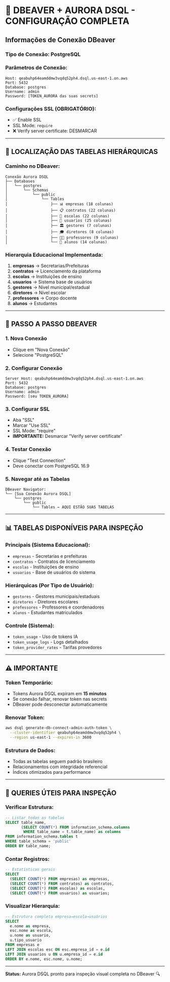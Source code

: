 # 🔗 DBEAVER + AURORA DSQL - CONFIGURAÇÃO COMPLETA

## Informações de Conexão DBeaver

### **Tipo de Conexão:** PostgreSQL

### **Parâmetros de Conexão:**
```
Host: qeabuhp64eamddmw3vqdq52ph4.dsql.us-east-1.on.aws
Port: 5432
Database: postgres
Username: admin
Password: [TOKEN_AURORA das suas secrets]
```

### **Configurações SSL (OBRIGATÓRIO):**
- ✅ Enable SSL
- SSL Mode: `require`
- ❌ Verify server certificate: DESMARCAR

---

## 📍 LOCALIZAÇÃO DAS TABELAS HIERÁRQUICAS

### **Caminho no DBeaver:**
```
Conexão Aurora DSQL
├── Databases
│   └── postgres
│       └── Schemas
│           └── public
│               └── Tables
│                   ├── 📊 empresas (18 colunas)
│                   ├── 📋 contratos (22 colunas)
│                   ├── 🏫 escolas (22 colunas)
│                   ├── 👤 usuarios (25 colunas)
│                   ├── 🏛️ gestores (7 colunas)
│                   ├── 🎓 diretores (8 colunas)
│                   ├── 👩‍🏫 professores (9 colunas)
│                   └── 🎒 alunos (14 colunas)
```

### **Hierarquia Educacional Implementada:**
1. **empresas** → Secretarias/Prefeituras
2. **contratos** → Licenciamento da plataforma
3. **escolas** → Instituições de ensino
4. **usuarios** → Sistema base de usuários
5. **gestores** → Nível municipal/estadual
6. **diretores** → Nível escolar
7. **professores** → Corpo docente
8. **alunos** → Estudantes

---

## 🔧 PASSO A PASSO DBEAVER

### 1. Nova Conexão
- Clique em "Nova Conexão"
- Selecione "PostgreSQL"

### 2. Configurar Conexão
```
Server Host: qeabuhp64eamddmw3vqdq52ph4.dsql.us-east-1.on.aws
Port: 5432
Database: postgres
Username: admin
Password: [seu TOKEN_AURORA]
```

### 3. Configurar SSL
- Aba "SSL"
- Marcar "Use SSL"
- SSL Mode: "require"
- **IMPORTANTE:** Desmarcar "Verify server certificate"

### 4. Testar Conexão
- Clique "Test Connection"
- Deve conectar com PostgreSQL 16.9

### 5. Navegar até as Tabelas
```
DBeaver Navigator:
└── [Sua Conexão Aurora DSQL]
    └── postgres
        └── public
            └── Tables ← AQUI ESTÃO SUAS TABELAS
```

---

## 📊 TABELAS DISPONÍVEIS PARA INSPEÇÃO

### **Principais (Sistema Educacional):**
- `empresas` - Secretarias e prefeituras
- `contratos` - Contratos de licenciamento
- `escolas` - Instituições de ensino
- `usuarios` - Base de usuários do sistema

### **Hierárquicas (Por Tipo de Usuário):**
- `gestores` - Gestores municipais/estaduais
- `diretores` - Diretores escolares
- `professores` - Professores e coordenadores
- `alunos` - Estudantes matriculados

### **Controle (Sistema):**
- `token_usage` - Uso de tokens IA
- `token_usage_logs` - Logs detalhados
- `token_provider_rates` - Tarifas provedores

---

## ⚠️ IMPORTANTE

### **Token Temporário:**
- Tokens Aurora DSQL expiram em **15 minutos**
- Se conexão falhar, renovar token nas secrets
- DBeaver pode desconectar automaticamente

### **Renovar Token:**
```bash
aws dsql generate-db-connect-admin-auth-token \
  --cluster-identifier qeabuhp64eamddmw3vqdq52ph4 \
  --region us-east-1 --expires-in 3600
```

### **Estrutura de Dados:**
- Todas as tabelas seguem padrão brasileiro
- Relacionamentos com integridade referencial
- Índices otimizados para performance

---

## 🎯 QUERIES ÚTEIS PARA INSPEÇÃO

### **Verificar Estrutura:**
```sql
-- Listar todas as tabelas
SELECT table_name, 
       (SELECT COUNT(*) FROM information_schema.columns 
        WHERE table_name = t.table_name) as columns
FROM information_schema.tables t
WHERE table_schema = 'public' 
ORDER BY table_name;
```

### **Contar Registros:**
```sql
-- Estatísticas gerais
SELECT 
  (SELECT COUNT(*) FROM empresas) as empresas,
  (SELECT COUNT(*) FROM contratos) as contratos,
  (SELECT COUNT(*) FROM escolas) as escolas,
  (SELECT COUNT(*) FROM usuarios) as usuarios;
```

### **Visualizar Hierarquia:**
```sql
-- Estrutura completa empresa→escola→usuários
SELECT 
  e.nome as empresa,
  esc.nome as escola,
  u.nome as usuario,
  u.tipo_usuario
FROM empresas e
LEFT JOIN escolas esc ON esc.empresa_id = e.id
LEFT JOIN usuarios u ON u.empresa_id = e.id
ORDER BY e.nome, esc.nome, u.nome;
```

---

**Status:** Aurora DSQL pronto para inspeção visual completa no DBeaver 🔍